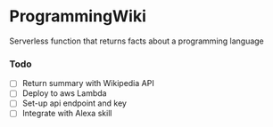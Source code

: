 # ProgrammingWiki
Serverless function that returns facts about a programming language
### Todo
- [ ] Return summary with Wikipedia API
- [ ] Deploy to aws Lambda
- [ ] Set-up api endpoint and key
- [ ] Integrate with Alexa skill
